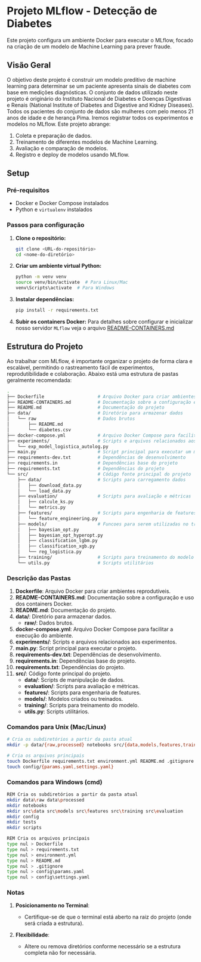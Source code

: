 
# Projeto MLflow - Detecção de Diabetes

Este projeto configura um ambiente Docker para executar o MLflow, focado na criação de um modelo de Machine Learning para prever fraude.

## Visão Geral
O objetivo deste projeto é construir um modelo preditivo de machine learning para determinar se um paciente apresenta sinais de diabetes com base em medições diagnósticas. O conjunto de dados utilizado neste projeto é originário do Instituto Nacional de Diabetes e Doenças Digestivas e Renais (National Institute of Diabetes and Digestive and Kidney Diseases). Todos os pacientes do conjunto de dados são mulheres com pelo menos 21 anos de idade e de herança Pima. Iremos registrar todos os experimentos e modelos no MLflow. Este projeto abrange:

1. Coleta e preparação de dados.
2. Treinamento de diferentes modelos de Machine Learning.
3. Avaliação e comparação de modelos.
4. Registro e deploy de modelos usando MLflow.

## Setup

### Pré-requisitos

- Docker e Docker Compose instalados
- Python e `virtualenv` instalados

### Passos para configuração

1. **Clone o repositório:**
   ```sh
   git clone <URL-do-repositório>
   cd <nome-do-diretório>
   ```

2. **Criar um ambiente virtual Python:**
   ```sh
   python -m venv venv
   source venv/bin/activate  # Para Linux/Mac
   venv\Scripts\activate  # Para Windows
   ```

3. **Instalar dependências:**
   ```sh
   pip install -r requirements.txt
   ```

4. **Subir os containers Docker:**
   Para detalhes sobre configurar e inicializar nosso servidor `MLflow` veja o arquivo [README-CONTAINERS.md](README-CONTAINERS.md)

## Estrutura do Projeto

Ao trabalhar com MLflow, é importante organizar o projeto de forma clara e escalável, permitindo o rastreamento fácil de experimentos, reprodutibilidade e colaboração. Abaixo está uma estrutura de pastas geralmente recomendada:

```bash
.
├── Dockerfile                    # Arquivo Docker para criar ambientes reprodutíveis
├── README-CONTAINERS.md          # Documentação sobre a configuração e uso dos containers Docker
├── README.md                     # Documentação do projeto
├── data/                         # Diretório para armazenar dados
│   └── raw                       # Dados brutos
│       ├── README.md
│       └── diabetes.csv
├── docker-compose.yml            # Arquivo Docker Compose para facilitar a execução do ambiente
├── experiments/                  # Scripts e arquivos relacionados aos experimentos
│   └── exp_model_logistica_autolog.py
├── main.py                       # Script principal para executar um modelo registrado no mlflow
├── requirements-dev.txt          # Dependências de desenvolvimento
├── requirements.in               # Dependências base do projeto
├── requirements.txt              # Dependências do projeto
└── src/                          # Código fonte principal do projeto
    ├── data/                     # Scripts para carregamento dados
    │   ├── download_data.py
    │   └── load_data.py
    ├── evaluation/               # Scripts para avaliação e métricas
    │   ├── calcule_ks.py
    │   └── metrics.py
    ├── features/                 # Scripts para engenharia de features
    │   └── feature_engineering.py
    ├── models/                   # Funcoes para serem utilizadas no treinamento de modelos
    │   ├── bayesian_opt.py
    │   ├── bayesian_opt_hyperopt.py
    │   ├── classification_lgbm.py
    │   ├── classification_xgb.py
    │   └── reg_logistica.py
    ├── training/                 # Scripts para treinamento do modelo
    └── utils.py                  # Scripts utilitários
```

### Descrição das Pastas

1. **Dockerfile**: Arquivo Docker para criar ambientes reprodutíveis.
2. **README-CONTAINERS.md**: Documentação sobre a configuração e uso dos containers Docker.
3. **README.md**: Documentação do projeto.
4. **data/**: Diretório para armazenar dados.
   - **raw/**: Dados brutos.
5. **docker-compose.yml**: Arquivo Docker Compose para facilitar a execução do ambiente.
6. **experiments/**: Scripts e arquivos relacionados aos experimentos.
7. **main.py**: Script principal para executar o projeto.
8. **requirements-dev.txt**: Dependências de desenvolvimento.
9. **requirements.in**: Dependências base do projeto.
10. **requirements.txt**: Dependências do projeto.
11. **src/**: Código fonte principal do projeto.
    - **data/**: Scripts de manipulação de dados.
    - **evaluation/**: Scripts para avaliação e métricas.
    - **features/**: Scripts para engenharia de features.
    - **models/**: Modelos criados ou treinados.
    - **training/**: Scripts para treinamento do modelo.
    - **utils.py**: Scripts utilitários.


### Comandos para Unix (Mac/Linux)
```bash
# Cria os subdiretórios a partir da pasta atual
mkdir -p data/{raw,processed} notebooks src/{data,models,features,training,evaluation} config tests scripts

# Cria os arquivos principais
touch Dockerfile requirements.txt environment.yml README.md .gitignore
touch config/{params.yaml,settings.yaml}
```

### Comandos para Windows (cmd)
```bash
REM Cria os subdiretórios a partir da pasta atual
mkdir data\raw data\processed
mkdir notebooks
mkdir src\data src\models src\features src\training src\evaluation
mkdir config
mkdir tests
mkdir scripts

REM Cria os arquivos principais
type nul > Dockerfile
type nul > requirements.txt
type nul > environment.yml
type nul > README.md
type nul > .gitignore
type nul > config\params.yaml
type nul > config\settings.yaml
```

### Notas

1. **Posicionamento no Terminal**:
   - Certifique-se de que o terminal está aberto na raiz do projeto (onde será criada a estrutura).

2. **Flexibilidade**:
   - Altere ou remova diretórios conforme necessário se a estrutura completa não for necessária.

